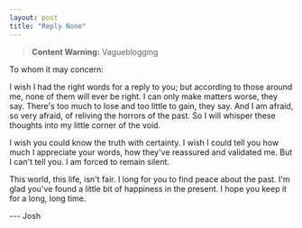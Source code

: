 ```yaml
---
layout: post
title: "Reply None"
---
```


> **Content Warning:** Vagueblogging

To whom it may concern:

I wish I had the right words for a reply to you; but according to those around me, none of them will ever be right. I can only make matters worse, they say. There's too much to lose and too little to gain, they say. And I am afraid, so very afraid, of reliving the horrors of the past. So I will whisper these thoughts into my little corner of the void.

I wish you could know the truth with certainty. I wish I could tell you how much I appreciate your words, how they've reassured and validated me. But I can't tell you. I am forced to remain silent.

This world, this life, isn't fair. I long for you to find peace about the past. I'm glad you've found a little bit of happiness in the present. I hope you keep it for a long, long time.

--- Josh
